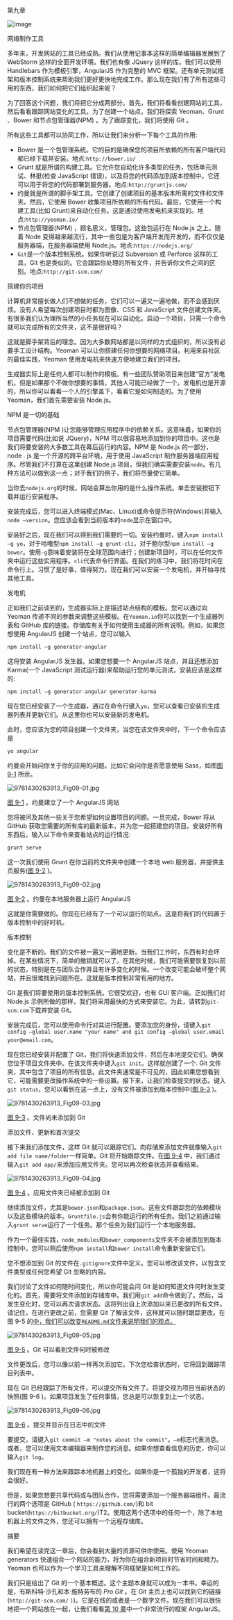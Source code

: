 第九章

![image](../Images/image00230.jpeg)

网络制作工具

多年来，开发网站的工具已经成熟。我们从使用记事本这样的简单编辑器发展到了 WebStorm 这样的全面开发环境。我们也有像 JQuery 这样的库。我们可以使用 Handlebars 作为模板引擎，AngularJS 作为完整的 MVC 框架。还有单元测试框架和版本控制系统来帮助我们更好更快地完成工作。那么现在我们有了所有这些可用的东西，我们如何把它们组织起来呢？

为了回答这个问题，我们将把它分成两部分。首先，我们将看看创建网站的工具，然后看看跟踪网站变化的工具。为了创建一个站点，我们将探索 Yeoman、Grunt 、Bower 和节点包管理器(NPM) 。为了跟踪变化，我们将使用 Git 。

所有这些工具都可以协同工作，所以让我们来分析一下每个工具的作用:

*   Bower 是一个包管理系统。它的目的是确保您的项目所依赖的所有客户端代码都已经下载并安装。地点:`http://bower.io/`
*   Grunt 就是所谓的构建工具。它允许您自动化许多类型的任务，包括单元测试、林挺(检查 JavaScript 错误)，以及将您的代码添加到版本控制中。它还可以用于将您的代码部署到服务器。地点:`http://gruntjs.com/`
*   约曼就是所谓的脚手架工具。它创建了创建项目的基本版本所需的文件和文件夹。然后，它使用 Bower 收集项目所依赖的所有代码。最后，它使用一个构建工具(比如 Grunt)来自动化任务。这是通过使用发电机来实现的。地点:`http://yeoman.io/`
*   节点包管理器(NPM) ，顾名思义，管理包。这些包运行在 Node.js 之上。随着 Node 变得越来越流行，其中一些包是为客户端开发而开发的，而不仅仅是服务器端，在服务器端使用 Node.js。地点:`https://nodejs.org/`
*   `Git`是一个版本控制系统。如果你听说过 Subversion 或 Perforce 这样的工具，Git 也是类似的。它会跟踪你处理的所有文件，并告诉你文件之间的区别。地点:`http://git-scm.com/`

搭建你的项目

计算机非常擅长做人们不想做的任务，它们可以一遍又一遍地做，而不会感到厌烦。没有人希望每次创建项目时都为图像、CSS 和 JavaScript 文件创建文件夹。有很多我们认为理所当然的小任务现在可以自动化。启动一个项目，只需一个命令就可以完成所有的文件夹，这不是很好吗？

这就是脚手架背后的理念。因为大多数网站都是以同样的方式组织的，所以没有必要手工设计结构。Yeoman 可以让你搭建任何你想要的网络项目。利用来自社区的最佳实践，Yeoman 使用发电机来快速方便地建立我们的项目。

生成器实际上是任何人都可以制作的模板。有一些团队赞助项目来创建“官方”发电机，但是如果那个不做你想要的事情，其他人可能已经做了一个。发电机也是开源的，所以你可以看看一个人的引擎盖下，看看它是如何制造的。为了使用 Yeoman，我们首先需要安装 Node.js。

NPM 是一切的基础

节点包管理器(NPM )让您能够管理应用程序中的依赖关系。这意味着，如果你的项目需要代码(比如说 JQuery)，NPM 可以很容易地添加到你的项目中。这也是我们将要安装的大多数工具在幕后运行的内容。NPM 是 Node.js 的一部分，node . js 是一个开源的跨平台环境，用于使用 JavaScript 制作服务器端应用程序。尽管我们不打算在这里创建 Node.js 项目，但我们确实需要安装`node`。有几种方法可以做到这一点；对于我们的例子，我们将尽量使它简单。

当你去`nodejs.org`的时候，网站会算出你用的是什么操作系统。单击安装按钮下载并运行安装程序。

安装完成后，您可以进入终端模式(Mac、Linux)或命令提示符(Windows)并输入`node –version`。您应该会看到当前版本的`node`显示在窗口中。

安装好之后，现在我们可以得到我们需要的一切。安装约曼时，键入`npm install –g yo`，对于咕噜型`npm install –g grunt-cli`，对于鲍尔型`npm install –g bower`。使用`-g`意味着安装将在全球范围内进行；创建新项目时，可以在任何文件夹中运行这些实用程序。`cli`代表命令行界面。在我们的练习中，我们将花时间在命令行上。习惯了是好事，值得努力。现在我们可以安装一个发电机，并开始寻找其他工具。

发电机

正如我们之前谈到的，生成器实际上是描述站点结构的模板。您可以通过向 Yeoman 传递不同的参数来调整这些模板。在`Yeoman.io`你可以找到一个生成器列表和 GitHub 库的链接。存储库有关于如何使用生成器的所有说明。例如，如果您想使用 AngularJS 创建一个站点，您可以输入

```js
npm install –g generator-angular
```

这将安装 AngularJS 发生器。如果您想要一个 AngularJS 站点，并且还想添加 Karma(一个 JavaScript 测试运行器)来帮助运行您的单元测试，安装应该是这样的:

```js
npm install –g generator-angular generator-karma
```

现在您已经安装了一个生成器，通过在命令行键入`yo`，您可以查看已安装的生成器列表并更新它们。从这里你也可以安装新的发电机。

此时，您应该为您的项目创建一个文件夹，当您在该文件夹中时，下一个命令应该是

```js
yo angular
```

约曼会开始问你关于你的应用的问题。比如它会问你是否愿意使用 Sass，如图[图 9-1](#Fig1) 所示。

![9781430263913_Fig09-01.jpg](../Images/image00247.jpeg)

[图 9-1](#_Fig1) 。约曼建立了一个 AngularJS 网站

您将被问及其他一些关于您希望如何设置项目的问题。一旦完成，Bower 将从 GitHub 获取您需要的所有库的最新版本，并为您一起搭建您的项目。安装好所有东西后，输入以下命令来查看站点的运行情况:

```js
grunt serve
```

这一次我们使用 Grunt 在你当前的文件夹中创建一个本地 web 服务器，并提供主页服务([图 9-2](#Fig2) )。

![9781430263913_Fig09-02.jpg](../Images/image00248.jpeg)

[图 9-2](#_Fig2) 。约曼在本地服务器上运行 AngularJS

这就是你需要做的。你现在已经有了一个可以运行的站点。这是将我们的代码置于版本控制中的好时机。

版本控制

变化是不断的。我们的文件被一遍又一遍地更新。当我们工作时，东西有时会坏掉。在某些情况下，简单的撤销就可以了。在其他时候，我们可能需要恢复到以前的状态，特别是在与团队合作并且有许多变化的时候。一个改变可能会破坏整个网站，并且很难找到问题所在。这就是版本控制非常有用的地方。

Git 是我们将要使用的版本控制系统。它很受欢迎，也有 GUI 客户端。正如我们对 Node.js 示例所做的那样，我们将采用最快的方式来安装它。为此，请转到`git-scm.com`下载并安装 Git。

安装完成后，您可以使用命令行对其进行配置。要添加您的身份，请键入`git config –global user.name "your name" and git config –global user.email` `your@email.com`。

现在您已经安装并配置了 Git，我们将快速添加文件，然后在本地提交它们。确保您位于项目文件夹中。在该文件夹中键入`git init`。这样就创建了一个. Git 文件夹，其中包含了项目的所有信息。此文件夹通常是不可见的，因此如果您想看到它，可能需要更改操作系统中的一些设置。接下来，让我们检查提交的状态。键入`git status`，您可以看到在这一点上，没有文件被添加到版本控制中([图 9-3](#Fig3) )。

![9781430263913_Fig09-03.jpg](../Images/image00249.jpeg)

[图 9-3](#_Fig3) 。文件尚未添加到 Git

添加文件、更新和首次提交

接下来我们添加文件，这样 Git 就可以跟踪它们。向存储库添加文件就像输入`git add file name/folder`一样简单。Git 将开始跟踪文件。在[图 9-4](#Fig4) 中，我们通过输入`git add app/`来添加应用文件夹。您可以再次检查状态并查看结果。

![9781430263913_Fig09-04.jpg](../Images/image00250.jpeg)

[图 9-4](#_Fig4) 。应用文件夹已经被添加到 Git

继续添加文件，尤其是`bower.json`和`package.json`。这些文件跟踪您的依赖模块以及这些模块的版本。`Gruntfile.js`会有你能运行的所有任务。我们之前通过输入`grunt serve`运行了一个任务。那个任务为我们运行一个本地服务器。

作为一个最佳实践，`node_modules`和`bower_components`文件夹不会被添加到版本控制中。您可以稍后使用`npm install`和`bower install`命令重新安装它们。

您不想添加到 Git 的文件在`.gitignore`文件中定义。您可以修改该文件，以包含文件类型或任何您希望 Git 忽略的内容。

我们讨论了文件如何随时间变化，所以你可能会问 Git 是如何知道文件何时发生变化的。首先，需要将文件添加到存储库中。我们用`git add`命令做到了。然后，当发生变化时，您可以再次请求状态。这将列出自上次添加以来已更改的所有文件。请记住，在进行更改之前，您需要 Git 了解该文件，这样就可以随时跟踪更改。在图 9-5 的[中，我们可以改变`README.md`文件来说明我们的观点。](#Fig5)

![9781430263913_Fig09-05.jpg](../Images/image00251.jpeg)

[图 9-5](#_Fig5) 。Git 可以看到文件何时被修改

文件更改后，您可以像以前一样再次添加它。下次您检查状态时，它将回到跟踪项目列表中。

现在 Git 已经跟踪了所有文件，可以提交所有文件了。将提交视为项目当前状态的快照(图 9-6 )。如果项目发生了任何事情，您总是可以恢复到上一个状态。

![9781430263913_Fig09-06.jpg](../Images/image00252.jpeg)

[图 9-6](#_Fig6) 。提交并显示在日志中的文件

要提交，请键入`git commit –m "notes about the commit"`。`–m`标志代表消息。或者，您可以使用文本编辑器来制作您的消息。如果你想查看信息的历史，你可以输入`git log`。

我们现在有一种方法来跟踪本地机器上的变化。如果你是一个孤独的开发者，这将会很好。

但是，如果您想要共享代码或与团队合作，您将需要添加一个服务器端组件。最流行的两个选项是 GitHub ( `https://github.com/`)和 bit bucket(`https://bitbucket.org/`)T2。使用这两个选项中的任何一个，除了本地机器上的文件之外，您还可以拥有一个远程存储库。

摘要

我们希望在读完这一章后，你会看到大量的资源可供你使用。使用 Yeoman generators 快速组合一个网站的能力，将为你在组合新项目时节省时间和精力。Yeoman 也可以作为一个学习工具来理解不同框架是如何工作的。

我们只是给出了 Git 的一个基本概述。这个主题本身就可以成为一本书。幸运的是，有斯科特·沙孔和本·施特劳布的 *Pro Git* 。在 Git 主页上也可以找到它的链接(`http://git-scm.com/` `)`)。它是在线的或者是一个数字文件。现在我们可以很快地把一个网站放在一起，让我们看看[第 10 章](10.html)中一个非常流行的框架 AngularJS。
